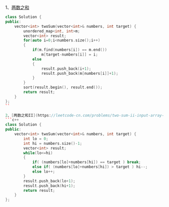 1、[两数之和](https://leetcode-cn.com/problems/two-sum/submissions/)
```c++
class Solution {
public:
    vector<int> twoSum(vector<int>& numbers, int target) {
        unordered_map<int, int>m;
        vector<int> result;
        for(auto i=0;i<numbers.size();i++)
        {
            if(m.find(numbers[i]) == m.end())
                m[target-numbers[i]] = i;
            else
            {
                result.push_back(i+1);
                result.push_back(m[numbers[i]]+1);   
            }
        }
        sort(result.begin(), result.end());
        return result;
    }
};
``

2、[两数之和II](https://leetcode-cn.com/problems/two-sum-ii-input-array-is-sorted/submissions/)
```c++
class Solution {
public:
    vector<int> twoSum(vector<int>& numbers, int target) {
        int lo = 0;
        int hi = numbers.size()-1;
        vector<int> result;
        while(lo<=hi)
        {   
            if( (numbers[lo]+numbers[hi]) == target ) break;
            else if( (numbers[lo]+numbers[hi]) > target ) hi--;
            else lo++;
        }
        result.push_back(lo+1);
        result.push_back(hi+1);
        return result;
    }
};
```
